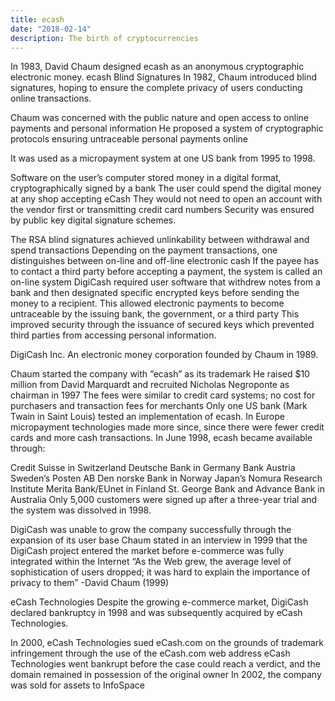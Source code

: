 ```yaml
---
title: ecash
date: "2018-02-14"
description: The birth of cryptocurrencies
---
```


In 1983, David Chaum designed ecash as an anonymous cryptographic electronic money.
ecash
Blind Signatures
In 1982, Chaum introduced blind signatures, hoping to ensure the complete privacy of users conducting online transactions.

Chaum was concerned with the public nature and open access to online payments and personal information
He proposed a system of cryptographic protocols ensuring untraceable personal payments online

It was used as a micropayment system at one US bank from 1995 to 1998.

Software on the user’s computer stored money in a digital format, cryptographically signed by a bank
The user could spend the digital money at any shop accepting eCash
They would not need to open an account with the vendor first or transmitting credit card numbers
Security was ensured by public key digital signature schemes.

The RSA blind signatures achieved unlinkability between withdrawal and spend transactions
Depending on the payment transactions, one distinguishes between on-line and off-line electronic cash
If the payee has to contact a third party before accepting a payment, the system is called an on-line system
DigiCash required user software that withdrew notes from a bank and then designated specific encrypted keys before sending the money to a recipient. This allowed electronic payments to become untraceable by the issuing bank, the government, or a third party This improved security through the issuance of secured keys which prevented third parties from accessing personal information.

DigiCash Inc.
An electronic money corporation founded by Chaum in 1989.

Chaum started the company with “ecash” as its trademark
He raised $10 million from David Marquardt and recruited Nicholas Negroponte as chairman in 1997
The fees were similar to credit card systems; no cost for purchasers and transaction fees for merchants
Only one US bank (Mark Twain in Saint Louis) tested an implementation of ecash. In Europe micropayment technologies made more since, since there were fewer credit cards and more cash transactions. In June 1998, ecash became available through:

Credit Suisse in Switzerland
Deutsche Bank in Germany
Bank Austria
Sweden’s Posten AB
Den norske Bank in Norway
Japan’s Nomura Research Institute
Merita Bank/EUnet in Finland
St. George Bank and Advance Bank in Australia
Only 5,000 customers were signed up after a three-year trial and the system was dissolved in 1998.

DigiCash was unable to grow the company successfully through the expansion of its user base
Chaum stated in an interview in 1999 that the DigiCash project entered the market before e-commerce was fully integrated within the Internet
“As the Web grew, the average level of sophistication of users dropped; it was hard to explain the importance of privacy to them” -David Chaum (1999)

eCash Technologies
Despite the growing e-commerce market, DigiCash declared bankruptcy in 1998 and was subsequently acquired by eCash Technologies.

In 2000, eCash Technologies sued eCash.com on the grounds of trademark infringement through the use of the eCash.com web address
eCash Technologies went bankrupt before the case could reach a verdict, and the domain remained in possession of the original owner
In 2002, the company was sold for assets to InfoSpace